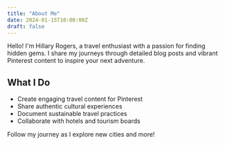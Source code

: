 ```yaml
---
title: "About Me"
date: 2024-01-15T10:00:00Z
draft: false
---
```


Hello! I'm Hillary Rogers, a travel enthusiast with a passion for finding hidden gems. I share my journeys through detailed blog posts and vibrant Pinterest content to inspire your next adventure.

## What I Do

- Create engaging travel content for Pinterest
- Share authentic cultural experiences
- Document sustainable travel practices
- Collaborate with hotels and tourism boards

Follow my journey as I explore new cities and more!
